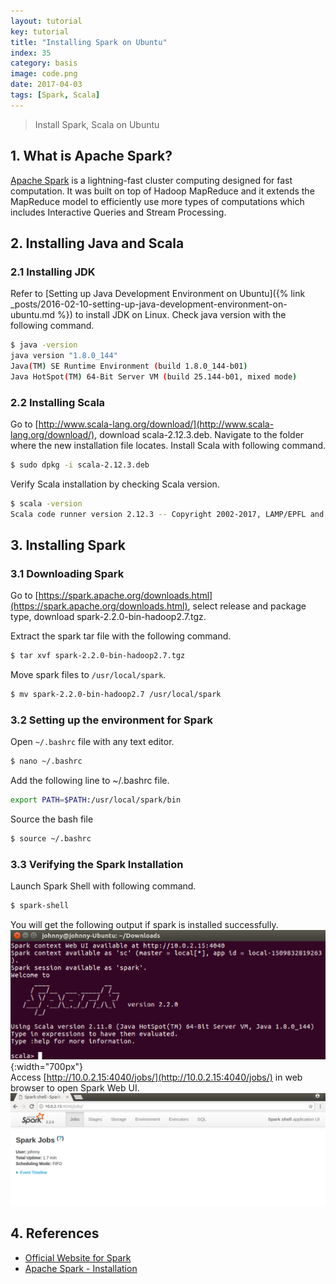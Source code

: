 ```yaml
---
layout: tutorial
key: tutorial
title: "Installing Spark on Ubuntu"
index: 35
category: basis
image: code.png
date: 2017-04-03
tags: [Spark, Scala]
---
```


> Install Spark, Scala on Ubuntu

## 1. What is Apache Spark?  
[Apache Spark](https://spark.apache.org/) is a lightning-fast cluster computing designed for fast computation. It was built on top of Hadoop MapReduce and it extends the MapReduce model to efficiently use more types of computations which includes Interactive Queries and Stream Processing.

## 2. Installing Java and Scala
### 2.1 Installing JDK
Refer to [Setting up Java Development Environment on Ubuntu]({% link _posts/2016-02-10-setting-up-java-development-environment-on-ubuntu.md %}) to install JDK on Linux.
Check java version with the following command.
```sh
$ java -version
java version "1.8.0_144"
Java(TM) SE Runtime Environment (build 1.8.0_144-b01)
Java HotSpot(TM) 64-Bit Server VM (build 25.144-b01, mixed mode)
```

### 2.2 Installing Scala
Go to [http://www.scala-lang.org/download/](http://www.scala-lang.org/download/), download scala-2.12.3.deb.
Navigate to the folder where the new installation file locates. Install Scala with following command.
```sh
$ sudo dpkg -i scala-2.12.3.deb
```
Verify Scala installation by checking Scala version.
```sh
$ scala -version
Scala code runner version 2.12.3 -- Copyright 2002-2017, LAMP/EPFL and Lightbend, Inc.
```

## 3. Installing Spark
### 3.1 Downloading Spark
Go to [https://spark.apache.org/downloads.html](https://spark.apache.org/downloads.html), select release and package type, download spark-2.2.0-bin-hadoop2.7.tgz.

Extract the spark tar file with the following command.
```sh
$ tar xvf spark-2.2.0-bin-hadoop2.7.tgz
```
Move spark files to `/usr/local/spark`.
```sh
$ mv spark-2.2.0-bin-hadoop2.7 /usr/local/spark
```

### 3.2 Setting up the environment for Spark
Open `~/.bashrc` file with any text editor.
```sh
$ nano ~/.bashrc
```

Add the following line to ~/.bashrc file.
```sh
export PATH=$PATH:/usr/local/spark/bin
```

Source the bash file
```sh
$ source ~/.bashrc
```

### 3.3 Verifying the Spark Installation
Launch Spark Shell with following command.
```sh
$ spark-shell
```
You will get the following output if spark is installed successfully.
![image](/public/tutorials/35/sparklaunched.png){:width="700px"}  
Access [http://10.0.2.15:4040/jobs/](http://10.0.2.15:4040/jobs/) in web browser to open Spark Web UI.
![image](/public/tutorials/35/sparkwebui.png)

## 4. References
* [Official Website for Spark](https://spark.apache.org/)
* [Apache Spark - Installation](https://www.tutorialspoint.com/apache_spark/apache_spark_installation.htm)
